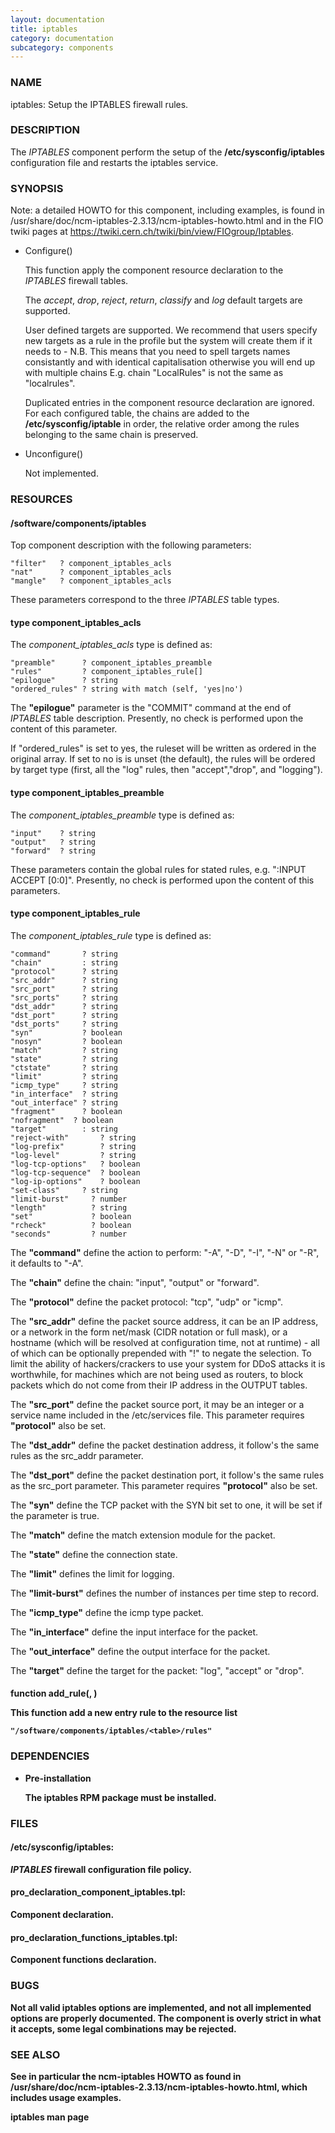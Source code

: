 ```yaml
---
layout: documentation
title: iptables
category: documentation
subcategory: components
---
```

### NAME

iptables: Setup the IPTABLES firewall rules.

### DESCRIPTION

The _IPTABLES_ component perform the setup of the
__/etc/sysconfig/iptables__ configuration file and restarts the
iptables service.

### SYNOPSIS

Note: a detailed HOWTO for this component, including examples, is
found in /usr/share/doc/ncm-iptables-2.3.13/ncm-iptables-howto.html and in the FIO twiki pages
at https://twiki.cern.ch/twiki/bin/view/FIOgroup/Iptables.

- Configure()

    This function apply the component resource declaration to the
    _IPTABLES_ firewall tables.

    The _accept_, _drop_, _reject_, _return_, _classify_ and _log_
    default targets are supported.

    User defined targets are supported. We recommend that users specify new
    targets as a rule in the profile but the system will create them if it
    needs to - N.B. This means that you need to spell targets names
    consistantly and with identical capitalisation otherwise you will end up
    with multiple chains E.g. chain "LocalRules" is not the same as
    "localrules".

    Duplicated entries in the component resource declaration are
    ignored. For each configured table, the chains are added to the
    __/etc/sysconfig/iptable__ in order, the relative order among the rules
    belonging to the same chain is preserved.

- Unconfigure()

    Not implemented.

### RESOURCES

#### /software/components/iptables

Top component description with the following parameters:

    "filter"   ? component_iptables_acls
    "nat"      ? component_iptables_acls
    "mangle"   ? component_iptables_acls

These parameters correspond to the three _IPTABLES_ table types.

#### type component\_iptables\_acls

The _component\_iptables\_acls_ type is defined as:

    "preamble"      ? component_iptables_preamble
    "rules"         ? component_iptables_rule[]
    "epilogue"      ? string
    "ordered_rules" ? string with match (self, 'yes|no')

The __"epilogue"__ parameter is the "COMMIT" command at the end of
_IPTABLES_ table description. Presently, no check is performed upon
the content of this parameter.

If "ordered\_rules" is set to yes, the ruleset will be written as
ordered in the original array. If set to no is is unset (the default),
the rules will be ordered by target type (first, all the "log"  rules,
then "accept","drop", and "logging").

#### type component\_iptables\_preamble

The _component\_iptables\_preamble_ type is defined as:

    "input"    ? string
    "output"   ? string
    "forward"  ? string

These parameters contain the global rules for stated rules,
e.g. ":INPUT ACCEPT \[0:0\]". Presently, no check is performed upon the
content of this parameters.

#### type component\_iptables\_rule

The _component\_iptables\_rule_ type is defined as:

    "command"       ? string
    "chain"         : string
    "protocol"      ? string
    "src_addr"      ? string
    "src_port"      ? string
    "src_ports"     ? string
    "dst_addr"      ? string
    "dst_port"      ? string
    "dst_ports"     ? string
    "syn"           ? boolean
    "nosyn"         ? boolean
    "match"         ? string
    "state"         ? string
    "ctstate"       ? string
    "limit"         ? string
    "icmp_type"     ? string
    "in_interface"  ? string
    "out_interface" ? string
    "fragment"      ? boolean
    "nofragment"  ? boolean
    "target"        : string
    "reject-with"       ? string
    "log-prefix"        ? string
    "log-level"         ? string
    "log-tcp-options"   ? boolean
    "log-tcp-sequence"  ? boolean
    "log-ip-options"    ? boolean
    "set-class"	    ? string
    "limit-burst"     ? number
    "length"          ? string
    "set"             ? boolean
    "rcheck"          ? boolean
    "seconds"         ? number

The __"command"__ define the action to perform: "-A", "-D", "-I", "-N" or
"-R", it defaults to "-A".

The __"chain"__ define the chain: "input", "output" or "forward".

The __"protocol"__ define the packet protocol: "tcp", "udp" or "icmp".

The __"src\_addr"__ define the packet source address, it can be an IP
address, or a network in the form net/mask (CIDR notation or full mask), or a
hostname (which will be resolved at configuration time, not at
runtime) - all of which can be optionally prepended with "!" to negate
the selection. To limit the ability of hackers/crackers to use your
system for DDoS attacks it is worthwhile, for machines which are not
being used as routers, to block packets which do not come from their
IP address in the OUTPUT tables.

The __"src\_port"__ define the packet source port, it may be an integer
or a service name included in the /etc/services file. This parameter
requires __"protocol"__ also be set.

The __"dst\_addr"__ define the packet destination address, it follow's the same
rules as the src\_addr parameter.

The __"dst\_port"__ define the packet destination port, it follow's the same
rules as the src\_port parameter. This parameter requires __"protocol"__ also be set.

The __"syn"__ define the TCP packet with the SYN bit set to one, it will be set
if the parameter is true.

The __"match"__ define the match extension module for the packet.

The __"state"__ define the connection state.

The __"limit"__ defines the limit for logging.

The __"limit-burst"__ defines the number of instances per time step to record.

The __"icmp\_type"__ define the icmp type packet.

The __"in\_interface"__ define the input interface for the packet.

The __"out\_interface"__ define the output interface for the packet.

The __"target"__ define the target for the packet: "log", "accept" or "drop".

#### function add\_rule(<table>, <rule>)

This function add a new entry rule to the resource list

    "/software/components/iptables/<table>/rules"

### DEPENDENCIES

- Pre-installation

    The iptables RPM package must be installed.

### FILES

#### /etc/sysconfig/iptables:

_IPTABLES_ firewall configuration file policy.

#### pro\_declaration\_component\_iptables.tpl:

Component declaration.

#### pro\_declaration\_functions\_iptables.tpl:

Component functions declaration.

### BUGS

Not all valid iptables options are implemented, and not all
implemented options are properly documented.
The component is overly strict in what it accepts, some legal combinations
may be rejected.

### SEE ALSO

See in particular the __ncm-iptables__ HOWTO as found in
/usr/share/doc/ncm-iptables-2.3.13/ncm-iptables-howto.html, which includes usage examples.

__iptables__ man page

